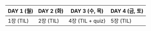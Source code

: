 | DAY 1 (월) | DAY 2 (화) | DAY 3 (수, 목) | DAY 4 (금, 토) | 
|------------| ---------- | -------------- | --------------|
| 1장 (TIL) | 2장 (TIL) | 4장 (TIL + quiz) | 5장 (TIL) |

<!--
| DAY 5 | DAY 6 | DAY 7 | DAY 8 |
| ----- | ----- | ----- | ----- |
| 6장 (TIL) | 7장 (TIL) | 8장 (TIL) |
-->